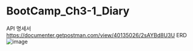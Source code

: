 # BootCamp_Ch3-1_Diary


API 명세서 https://documenter.getpostman.com/view/40135026/2sAYBd8U3U
ERD
![image](https://github.com/user-attachments/assets/138bf6a8-5cf4-4bec-be34-be712c3b14b0)
